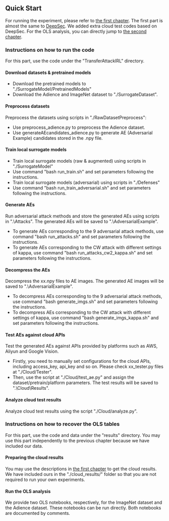 ## Quick Start

For running the experiment, please refer to [the first chapter](#instructions-on-how-to-run-the-code). The first part is almost the same to [DeepSec](https://github.com/ryderling/DEEPSEC). We added extra cloud test codes based on DeepSec. For the OLS analysis, you can directly jump to [the second chapter](#instructions-on-how-to-recover-the-ols-tables).

### Instructions on how to run the code

For this part, use the code under the "TransferAttackIRL" directory.
#### Download datasets & pretrained models
- Download the pretrained models to "./SurrogateModel/PretrainedModels"
- Download the Adience and ImageNet dataset to "./SurrogateDataset".

#### Preprocess datasets
Preprocess the datasets using scripts in "./RawDatasetPreprocess":
 - Use preprocess_adience.py to preprocess the Adience dataset.
 - Use generateAEcandidates_adience.py to generate AE (Adversarial Example) candidates stored in the .npy file.

#### Train local surrogate models
 - Train local surrogate models (raw & augmented) using scripts in "./SurrogateModel"
- Use command "bash run_train.sh" and set parameters following the instructions.
 - Train local surrogate models (adversarial) using scripts in "./Defenses"
- Use command "bash run_train_adversarial.sh" and set parameters following the instructions.

#### Generate AEs
Run adversarial attack methods and store the generated AEs using scripts in ".\Attacks". The generated AEs will be saved to ".\AdversarialExample".
- To generate AEs corresponding to the 9 adversarial attack methods, use command "bash run_attacks.sh" and set parameters following the instructions.
- To generate AEs corresponding to the CW attack with different settings of kappa, use command "bash run_attacks_cw2_kappa.sh" and set parameters following the instructions.

#### Decompress the AEs
Decompress the xx.npy files to AE images. The generated AE images will be saved to ".\AdversarialExample".
- To decompress AEs corresponding to the 9 adversarial attack methods, use command "bash generate_imgs.sh" and set parameters following the instructions.
- To decompress AEs corresponding to the CW attack with different settings of kappa, use command "bash generate_imgs_kappa.sh" and set parameters following the instructions.

#### Test AEs against cloud APIs
Test the generated AEs against APIs provided by platforms such as AWS, Aliyun and Google Vision.
 - Firstly, you need to manually set configurations for the cloud APIs, including access_key, api_key and so on. Please check xx_tester.py files at "./Cloud/Tester".
 - Then, use the script at "./Cloud/test_ae.py" and assign the dataset/pretrain/platform parameters. The test results will be saved to ".\Cloud\Results".

#### Analyze cloud test results
Analyze cloud test results using the script "./Cloud/analyze.py".

### Instructions on how to recover the OLS tables
For this part, use the code and data under the "results" directory. You may use this part independently to the previous chapter because we have included our data.

#### Preparing the cloud results
You may use the descriptions in [the first chapter](#instructions-on-how-to-run-the-code) to get the cloud results. We have included ours in the "./cloud_results/" folder so that you are not required to run your own experiments.

#### Run the OLS analysis
We provide two OLS notebooks, respectively, for the ImageNet dataset and the Adience dataset. These notebooks can be run directly. Both notebooks are documented by comments.
